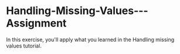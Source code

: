 # Handling-Missing-Values---Assignment
In this exercise, you'll apply what you learned in the Handling missing values tutorial.

